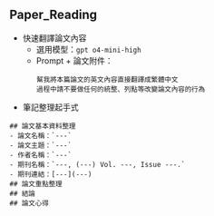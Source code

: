 ## Paper_Reading
- 快速翻譯論文內容
  - 選用模型：`gpt o4-mini-high`
  - Prompt + 論文附件：
    ``` Plaintext
    幫我將本篇論文的英文內容直接翻譯成繁體中文
    過程中請不要做任何的統整、列點等改變論文內容的行為
    ```
- 筆記整理起手式
```Plaintext
## 論文基本資料整理
- 論文名稱：`---`
- 論文主題：`---`
- 作者名稱：`---`
- 期刊名稱：`---, (---) Vol. ---, Issue ---.`
- 期刊連結：[---](---)
## 論文重點整理
## 結論
## 論文心得
```
    
